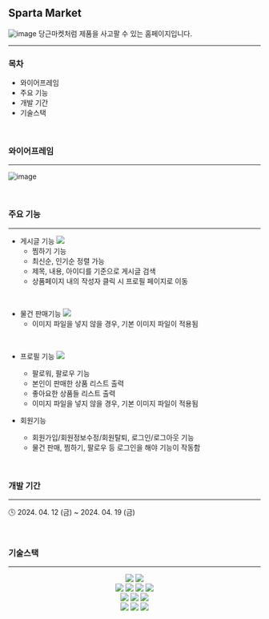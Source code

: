 ## Sparta Market
![image](https://github.com/xogns3725/spartamarket/assets/76471333/c446f9b9-6725-43b0-9372-95c80f619ae1)
당근마켓처럼 제품을 사고팔 수 있는 홈페이지입니다.

--- 
### 목차
- 와이어프레임
- 주요 기능
- 개발 기간
- 기술스택

<br>

### 와이어프레임
---
![image](https://github.com/xogns3725/spartamarket/assets/76471333/0438b0a2-f845-402e-9785-a108161963ce)

<br>

### 주요 기능
---
- 게시글 기능
![](https://velog.velcdn.com/images/xogns3725/post/e8848525-7237-4d77-9128-c6157ab36a5e/image.png)
    - 찜하기 기능
    - 최신순, 인기순 정렬 가능
    - 제목, 내용, 아이디를 기준으로 게시글 검색
    - 상품페이지 내의 작성자 클릭 시 프로필 페이지로 이동

<br>

- 물건 판매기능
![](https://velog.velcdn.com/images/xogns3725/post/79499bd5-445c-49eb-8068-fe203655af7a/image.png)
    - 이미지 파일을 넣지 않을 경우, 기본 이미지 파일이 적용됨

<br>

- 프로필 기능
![](https://velog.velcdn.com/images/xogns3725/post/39844e4f-eca6-4c57-b4fa-bb7d384f1221/image.png)
    - 팔로워, 팔로우 기능
    - 본인이 판매한 상품 리스트 출력
    - 좋아요한 상품들 리스트 출력
    - 이미지 파일을 넣지 않을 경우, 기본 이미지 파일이 적용됨
    

- 회원기능
    - 회원가입/회원정보수정/회원탈퇴, 로그인/로그아웃 기능
    - 물건 판매, 찜하기, 팔로우 등 로그인을 해야 기능이 작동함
    

<br>

### 개발 기간
---
🕓 2024. 04. 12 (금) ~ 2024. 04. 19 (금)

<br>

### 기술스택
---
<div align="center">
<img src="https://img.shields.io/badge/python-3776AB?style=for-the-badge&logo=python&logoColor=white">
<img src="https://img.shields.io/badge/diagrams-F08705?style=for-the-badge&logo=diagrams.net&logoColor=white">
<br>
<img src="https://img.shields.io/badge/html5-E34F26?style=for-the-badge&logo=html5&logoColor=white">
<img src="https://img.shields.io/badge/css-1572B6?style=for-the-badge&logo=css3&logoColor=white">
<img src="https://img.shields.io/badge/javascript-F7DF1E?style=for-the-badge&logo=javascript&logoColor=black">
<img src="https://img.shields.io/badge/bootstrap-7952B3?style=for-the-badge&logo=bootstrap&logoColor=white">
<br>
<img src="https://img.shields.io/badge/git-F05032?style=for-the-badge&logo=git&logoColor=white">
<img src="https://img.shields.io/badge/github-181717?style=for-the-badge&logo=github&logoColor=white">
<img src="https://img.shields.io/badge/Slack-4A154B?style=for-the-badge&logo=Slack&logoColor=white">
<br>
<img src="https://img.shields.io/badge/notion-000000?style=for-the-badge&logo=notion&logoColor=white">
<img src="https://img.shields.io/badge/google-sheets-34A853?style=for-the-badge&logo=google-sheets&logoColor=white">
<img src="https://img.shields.io/badge/figma-F24E1E?style=for-the-badge&logo=figma&logoColor=white">
</div>